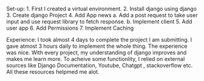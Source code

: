 Set-up:
    1. First I created a virtual environment.
    2. Install django using django 
    3. Create django Project 
    4. Add App news
        a. Add a post request to take user input and use request library to fetch response.
        b. Implement client 
    5. Add user app 
    6. Add Permissions 
    7. Implement Caching 

Experience: 
    I took almost 4 days to complete the project I am submitting. 
    I gave atmost 3 hours daily to implement the whole thing.
    The experience was nice. With every project, my understanding of django improves and makes me learn more.
    To acheive some functionlity, I relied on external sources like Django Documentation, Youtube, Chatgpt , stackoverflow etc. All these resources helpmed me alot.
